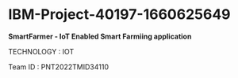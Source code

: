 # IBM-Project-40197-1660625649
**SmartFarmer - IoT Enabled Smart Farmiing application**

TECHNOLOGY : IOT

Team ID : PNT2022TMID34110

